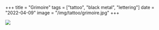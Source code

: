 +++
title = "Grimoire"
tags = ["tattoo", "black metal", "lettering"]
date = "2022-04-09"
image = "/img/tattoo/grimoire.jpg"
+++

![](/img/tattoo/grimoire.jpg)
